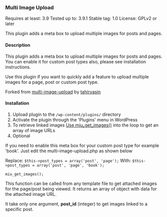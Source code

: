 ### Multi Image Upload
Requires at least: 3.9
Tested up to: 3.9.1
Stable tag: 1.0
License: GPLv2 or later

This plugin adds a meta box to upload multiple images for posts and pages.

#### Description

This plugin adds a meta box to upload multiple images for posts and pages. You can enable it for custom post types also, please see installation instructions.

Use this plugin if you want to quickly add a feature to upload multiple images for a page, post or custom post type.

Forked from [multi-image-upload](https://github.com/wp-plugins/multi-image-upload) by [tahiryasin](http://about.me/tahiryasin)

#### Installation

1. Upload plugin to the `/wp-content/plugins/` directory
2. Activate the plugin through the 'Plugins' menu in WordPress
3. To retrieve linked images [Use miu_get_images()](http://wordpress.org/extend/plugins/multi-image-upload/other_notes/#miu_get_images()) into the loop to get an array of image URLs
4. Optional

If you need to enable this meta box for your custom post type for example 'book'. Just edit the multi-image-upload.php as shown below

Replace: 
`$this->post_types = array('post', 'page');`
With:
`$this->post_types = array('post', 'page', 'book');`


    miu_get_images();

This function can be called from any template file to get attached images for the page/post being viewed.
It returns an array of object with data for the attached image URL.

It take only one argument, **post_id** (integer) to get images linked to a specific post.


